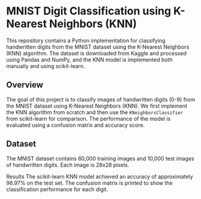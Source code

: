# MNIST Digit Classification using K-Nearest Neighbors (KNN)

This repository contains a Python implementation for classifying handwritten digits from the MNIST dataset using the K-Nearest Neighbors (KNN) algorithm. The dataset is downloaded from Kaggle and processed using Pandas and NumPy, and the KNN model is implemented both manually and using scikit-learn.

## Overview

The goal of this project is to classify images of handwritten digits (0-9) from the MNIST dataset using K-Nearest Neighbors (KNN). We first implement the KNN algorithm from scratch and then use the `KNeighborsClassifier` from scikit-learn for comparison. The performance of the model is evaluated using a confusion matrix and accuracy score.

## Dataset

The MNIST dataset contains 60,000 training images and 10,000 test images of handwritten digits. Each image is 28x28 pixels.

Results
The scikit-learn KNN model achieved an accuracy of approximately 96.97% on the test set. The confusion matrix is printed to show the classification performance for each digit.
